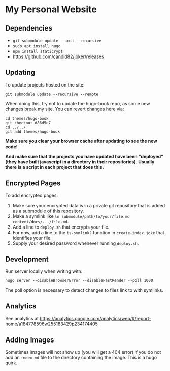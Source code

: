 # My Personal Website

## Dependencies

 - `git submodule update --init --recursive`
 - `sudo apt install hugo`
 - `npm install staticrypt`
 - https://github.com/candid82/joker/releases

## Updating

To update projects hosted on the site:

```
git submodule update --recursive --remote
```

When doing this, try not to update the hugo-book repo, as some new changes break my site.  You can revert changes here via:

```
cd themes/hugo-book
git checkout d86d5e7
cd ../../
git add themes/hugo-book
```

**Make sure you clear your browser cache after updating to see the new code!**

**And make sure that the projects you have updated have been "deployed" (they
have built javascript in a directory in their repositories).
Usually there is a script in each project that does this.**

## Encrypted Pages

To add encrypted pages:

1. Make sure your encrypted data is in a private git repository that is added as
   a submodule of this repository.
2. Make a symlink like `ln submodule/path/to/your/file.md
   content/docs/.../file.md`.
3. Add a line to `deploy.sh` that encrypts your file.
4. For now, add a line to the `is-symlink?` function in `create-index.joke` that
   identifies your file.
5. Supply your desired password whenever running `deploy.sh`.

## Development

Run server locally when writing with:

```
hugo server --disableBrowserError --disableFastRender --poll 1000
```

The poll option is necessary to detect changes to files link to with symlinks.

## Analytics

See analytics at https://analytics.google.com/analytics/web/#/report-home/a184778596w255183429p234174405

## Adding Images

Sometimes images will not show up (you will get a 404 error) if you do not add
an `index.md` file to the directory containing the image.
This is a hugo quirk.
